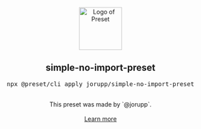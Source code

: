 <p align="center">
  <br />
  <a href="https://preset.dev">
    <img width="100" src="https://raw.githubusercontent.com/preset/preset/main/.github/assets/logo.svg" alt="Logo of Preset">
  </a>
  <br />
</p>

<h2 align="center">simple-no-import-preset</h2>
<pre><div align="center">npx @preset/cli apply jorupp/simple-no-import-preset</div></pre>

<br />

<div align="center">
  This preset was made by `@jorupp`.
  <br />
  <br />
  <a href="https://preset.dev">Learn more</a>
</div>
